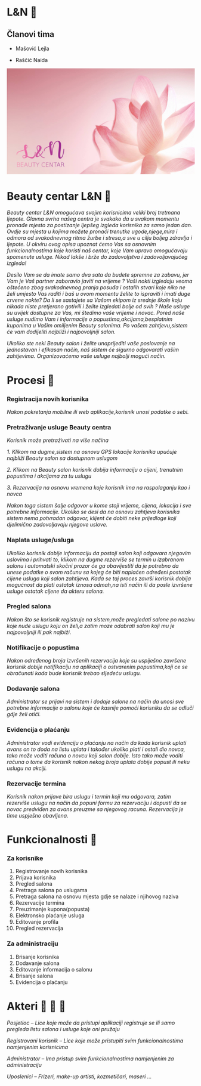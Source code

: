 # **L&N** :ribbon:

## Članovi tima
- Mašović Lejla

- Raščić Naida 

![nesto](slika.jpg)


# Beauty centar L&N :ribbon:

*Beauty centar L&N omogućava svojim korisnicima veliki broj tretmana ljepote. Glavna svrha našeg centra je svakako da u svakom momentu  pronađe mjesto za postizanje ljepšeg izgleda  korisnika za samo jedan dan.  Ovdje su mjesta u kojima možete pronaći trenutke ugode,njege,mira i odmora od svakodnevnog ritma žurbe i stresa,a sve u cilju boljeg zdravlja i ljepote. U okviru ovog opisa upoznat ćemo Vas sa osnovnim funkcionalnostima koje koristi naš centar, koje Vam upravo omogućavaju spomenute usluge. Nikad lakše i brže do zadovoljstva i zadovoljavajućeg izgleda!*

*Desilo Vam se da imate samo dva sata da budete spremne za zabavu, jer Vam je Vaš partner zaboravio javiti na vrijeme ? Vaši nokti izgledaju veoma oštećeno zbog svakodnevnog pranja posuđa i ostalih stvari koje niko ne želi umjesto Vas raditi i baš u ovom momentu želite to ispraviti i imati duge crvene nokte? Da li se sastajete sa Vašom ekipom iz srednje škole koju nikada niste pretjerano gotivili i želite izgledati bolje od svih ?  Naše usluge su uvijek dostupne za Vas, mi štedimo vaše vrijeme i novac. Pored naše usluge nudimo Vam i informacije o popustima,akcijama,besplatnim kuponima u Vašim omiljenim Beauty salonima. Po vašem zahtjevu,sistem će vam dodijeliti najbliži i najpovoljniji salon.*

*Ukoliko ste neki Beauty salon i želite unaprijediti vaše poslovanje na jednostavan i efikasan način, naš sistem će sigurno odgovarati vašim zahtjevima. Organizovaćemo vaše usluge najbolji mogući način.*


# Procesi :dragon_face:

### Registracija novih korisnika
*Nakon pokretanja mobilne ili web aplikacije,korisnik unosi podatke o sebi.*

### Pretraživanje usluge Beauty centra 
*Korisnik može pretraživati na više načina*

*1. Klikom na dugme,sistem na osnovu GPS lokacije korisnika upućuje najbliži Beauty salon sa dostupnom uslugom*

*2. Klikom na Beauty salon korisnik dobija informaciju o cijeni, trenutnim popustima i akcijama za tu uslugu*

*3. Rezervacija na osnovu vremena koje korisnik ima na raspolaganju kao i novca*

*Nakon toga sistem šalje odgovor u kome stoji vrijeme, cijena, lokacija i sve potrebne informacije. Ukoliko se desi da na osnovu zahtjeva* *korisnika sistem nema potvradan odgovor, klijent će dobiti neke prijedloge koji djelimično zadovoljavaju njegove uslove.* 

### Naplata usluge/usluga
*Ukoliko korisnik dobije informaciju da postoji salon koji odgovara njegovim uslovima i prihvati to, klikom na dugme rezerviše se* *termin u izabranom salonu i automatski skočni prozor će ga obavijestiti da je potrebno da unese podatke o svom računu sa kojeg će biti* *naplaćen određeni postotak cijene usluga koji salon zahtijeva. Kada se taj proces završi korisnik dobija mogućnost da plati ostatak* *iznosa odmah,na isti način ili da posle izvršene usluge ostatak cijene da akteru salona.*

### Pregled salona
*Nakon što se korisnik registruje na sistem,može pregledati salone po nazivu koje nude uslugu koju on želi,a zatim moze odabrati salon koji mu je najpovoljniji ili pak najbiži.*

### Notifikacije o popustima 
*Nakon određenog broja izvršenih rezervacija koje su uspiješno završene korisnik dobije notifikaciju na aplikaciji o ostvarenim* *popustima,koji ce se obračunati kada bude korisnik trebao sljedeću uslugu.*

### Dodavanje salona 
*Administrator se prijavi na sistem i dodaje salone na način da unosi sve potrebne informacije o salonu koje će kasnije pomoći korisniku da se odluči gdje želi otići.*

### Evidencija o plaćanju 
*Administrator vodi evidenciju o plaćanju na način da kada korisnik uplati avans on to doda na listu uplata i također ukoliko plati i ostali dio novca, tako može voditi računa o novcu koji salon dobije. Isto tako može voditi računa o tome da korisnik nakon nekog broja uplata dobije popust ili neku uslugu na akciji.*

### Rezervacije termina
*Korisnik nakon prijave bira uslugu i termin koji mu odgovara, zatim rezerviše uslugu na način da popuni formu za rezervaciju i dopusti da se novac predviđen za avans preuzme sa njegovog racuna. Rezervacija je time uspješno obavljena.*


# Funkcionalnosti :princess:

### Za korisnike 
1.	Registrovanje novih korisnika
2.	Prijava korisnika
3.	Pregled salona
4.	Pretraga salona po uslugama
5.	Pretraga salona na osnovu mjesta gdje se nalaze i njihovog naziva
6.	Rezervacije termina
7.	Preuzimanje kupona(popusta)
8.	Elektronsko plaćanje usluga
9.	Editovanje profila
10. Pregled rezervacija

### Za administraciju

1.	Brisanje korisnika
2.	Dodavanje salona
3.	Editovanje informacija o salonu
4.	Brisanje salona
5.	Evidencija o plaćanju 



# Akteri :nail_care: :haircut: :lipstick:

*Posjetioc – Lice koje može da pristupi aplikaciji registruje se ili samo pregleda listu salona i usluge koje oni pružaju*

*Registrovani korisnik – Lice koje može pristupiti svim funkcionalnostima namjenjenim korisnicima*

*Administrator – Ima pristup svim funkcionalnostima namjenjenim za administraciju*

*Uposlenici – Frizeri, make-up artisti, kozmetičari, maseri ...*


